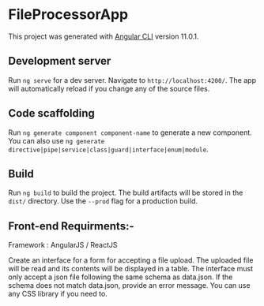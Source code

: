 # FileProcessorApp

This project was generated with [Angular CLI](https://github.com/angular/angular-cli) version 11.0.1.

## Development server

Run `ng serve` for a dev server. Navigate to `http://localhost:4200/`. The app will automatically reload if you change any of the source files.

## Code scaffolding

Run `ng generate component component-name` to generate a new component. You can also use `ng generate directive|pipe|service|class|guard|interface|enum|module`.

## Build

Run `ng build` to build the project. The build artifacts will be stored in the `dist/` directory. Use the `--prod` flag for a production build.

## Front-end Requirments:-

Framework : AngularJS / ReactJS

Create an interface for a form for accepting a file upload. The uploaded file will be read and its contents will be displayed in a table. The interface must only accept a json file following the same schema as ​data.json.​ If the schema does not match data.json, provide an error message. You can use any CSS library if you need to.
